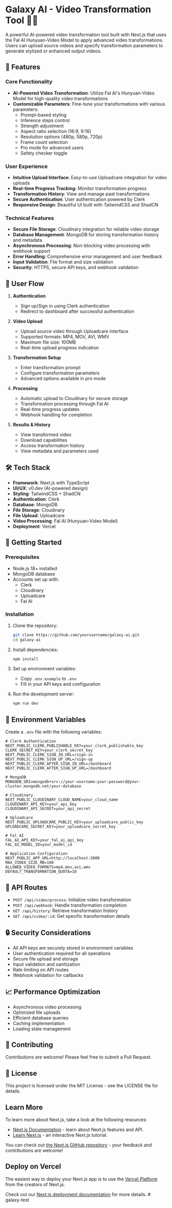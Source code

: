 # Galaxy AI - Video Transformation Tool 🎥✨

A powerful AI-powered video transformation tool built with Next.js that uses the Fal AI Hunyuan-Video Model to apply advanced video transformations. Users can upload source videos and specify transformation parameters to generate stylized or enhanced output videos.

## 🌟 Features

### Core Functionality
- **AI-Powered Video Transformation**: Utilize Fal AI's Hunyuan-Video Model for high-quality video transformations
- **Customizable Parameters**: Fine-tune your transformations with various parameters:
  - Prompt-based styling
  - Inference steps control
  - Strength adjustment
  - Aspect ratio selection (16:9, 9:16)
  - Resolution options (480p, 580p, 720p)
  - Frame count selection
  - Pro mode for advanced users
  - Safety checker toggle

### User Experience
- **Intuitive Upload Interface**: Easy-to-use Uploadcare integration for video uploads
- **Real-time Progress Tracking**: Monitor transformation progress
- **Transformation History**: View and manage past transformations
- **Secure Authentication**: User authentication powered by Clerk
- **Responsive Design**: Beautiful UI built with TailwindCSS and ShadCN

### Technical Features
- **Secure File Storage**: Cloudinary integration for reliable video storage
- **Database Management**: MongoDB for storing transformation history and metadata
- **Asynchronous Processing**: Non-blocking video processing with webhook support
- **Error Handling**: Comprehensive error management and user feedback
- **Input Validation**: File format and size validation
- **Security**: HTTPS, secure API keys, and webhook validation

## 🔄 User Flow

1. **Authentication**
   - Sign up/Sign in using Clerk authentication
   - Redirect to dashboard after successful authentication

2. **Video Upload**
   - Upload source video through Uploadcare interface
   - Supported formats: MP4, MOV, AVI, WMV
   - Maximum file size: 100MB
   - Real-time upload progress indication

3. **Transformation Setup**
   - Enter transformation prompt
   - Configure transformation parameters
   - Advanced options available in pro mode

4. **Processing**
   - Automatic upload to Cloudinary for secure storage
   - Transformation processing through Fal AI
   - Real-time progress updates
   - Webhook handling for completion

5. **Results & History**
   - View transformed video
   - Download capabilities
   - Access transformation history
   - View metadata and parameters used

## 🛠️ Tech Stack

- **Framework**: Next.js with TypeScript
- **UI/UX**: v0.dev (AI-powered design)
- **Styling**: TailwindCSS + ShadCN
- **Authentication**: Clerk
- **Database**: MongoDB
- **File Storage**: Cloudinary
- **File Upload**: Uploadcare
- **Video Processing**: Fal AI (Hunyuan-Video Model)
- **Deployment**: Vercel

## 🚀 Getting Started

### Prerequisites
- Node.js 18+ installed
- MongoDB database
- Accounts set up with:
  - Clerk
  - Cloudinary
  - Uploadcare
  - Fal AI

### Installation

1. Clone the repository:
   ```bash
   git clone https://github.com/yourusername/galaxy-ai.git
   cd galaxy-ai
   ```

2. Install dependencies:
   ```bash
   npm install
   ```

3. Set up environment variables:
   - Copy `.env.example` to `.env`
   - Fill in your API keys and configuration

4. Run the development server:
   ```bash
   npm run dev
   ```

## 🔑 Environment Variables

Create a `.env` file with the following variables:

```env
# Clerk Authentication
NEXT_PUBLIC_CLERK_PUBLISHABLE_KEY=your_clerk_publishable_key
CLERK_SECRET_KEY=your_clerk_secret_key
NEXT_PUBLIC_CLERK_SIGN_IN_URL=/sign-in
NEXT_PUBLIC_CLERK_SIGN_UP_URL=/sign-up
NEXT_PUBLIC_CLERK_AFTER_SIGN_IN_URL=/dashboard
NEXT_PUBLIC_CLERK_AFTER_SIGN_UP_URL=/dashboard

# MongoDB
MONGODB_URI=mongodb+srv://your-username:your-password@your-cluster.mongodb.net/your-database

# Cloudinary
NEXT_PUBLIC_CLOUDINARY_CLOUD_NAME=your_cloud_name
CLOUDINARY_API_KEY=your_api_key
CLOUDINARY_API_SECRET=your_api_secret

# Uploadcare
NEXT_PUBLIC_UPLOADCARE_PUBLIC_KEY=your_uploadcare_public_key
UPLOADCARE_SECRET_KEY=your_uploadcare_secret_key

# Fal AI
FAL_AI_API_KEY=your_fal_ai_api_key
FAL_AI_MODEL_ID=your_model_id

# Application Configuration
NEXT_PUBLIC_APP_URL=http://localhost:3000
MAX_VIDEO_SIZE_MB=100
ALLOWED_VIDEO_FORMATS=mp4,mov,avi,wmv
DEFAULT_TRANSFORMATION_QUOTA=10
```

## 📝 API Routes

- `POST /api/video/process`: Initialize video transformation
- `POST /api/webhook`: Handle transformation completion
- `GET /api/history`: Retrieve transformation history
- `GET /api/video/:id`: Get specific transformation details

## 🔒 Security Considerations

- All API keys are securely stored in environment variables
- User authentication required for all operations
- Secure file upload and storage
- Input validation and sanitization
- Rate limiting on API routes
- Webhook validation for callbacks

## 📈 Performance Optimization

- Asynchronous video processing
- Optimized file uploads
- Efficient database queries
- Caching implementation
- Loading state management

## 🤝 Contributing

Contributions are welcome! Please feel free to submit a Pull Request.

## 📄 License

This project is licensed under the MIT License - see the LICENSE file for details.

## Learn More

To learn more about Next.js, take a look at the following resources:

- [Next.js Documentation](https://nextjs.org/docs) - learn about Next.js features and API.
- [Learn Next.js](https://nextjs.org/learn) - an interactive Next.js tutorial.

You can check out [the Next.js GitHub repository](https://github.com/vercel/next.js) - your feedback and contributions are welcome!

## Deploy on Vercel

The easiest way to deploy your Next.js app is to use the [Vercel Platform](https://vercel.com/new?utm_medium=default-template&filter=next.js&utm_source=create-next-app&utm_campaign=create-next-app-readme) from the creators of Next.js.

Check out our [Next.js deployment documentation](https://nextjs.org/docs/app/building-your-application/deploying) for more details.
#   g a l a x y - t e s t 
 
 
